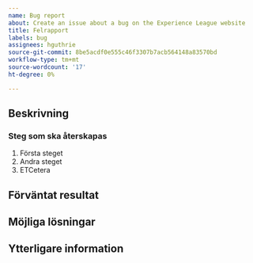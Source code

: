 ```yaml
---
name: Bug report
about: Create an issue about a bug on the Experience League website
title: Felrapport
labels: bug
assignees: hguthrie
source-git-commit: 8be5acdf0e555c46f3307b7acb564148a83570bd
workflow-type: tm+mt
source-wordcount: '17'
ht-degree: 0%

---
```



## Beskrivning

<!-- (REQUIRED) What is the issue or current behavior? -->

### Steg som ska återskapas

<!-- (OPTIONAL) What needs to be done to replicate this issue? You can provide your scenario in a Gist. -->

1. Första steget
1. Andra steget
1. ETCetera

## Förväntat resultat

<!-- (REQUIRED) What is the expected result or behavior after resolving this issue? -->

## Möjliga lösningar

<!-- (OPTIONAL) What would a solution for this issue look like? -->

## Ytterligare information

<!-- (OPTIONAL) What other information can you provide about this issue? -->

<!--
Thank you for taking the time to report this issue!
GitHub Issues in this repo should relate to the applicable codebase.

Before submitting this issue, make sure you are complying with our Code of Conduct:
https://github.com/AdobeDocs/commerce-operations.en/blob/main/code-of-conduct.md

Issues that do not comply with our Code of Conduct or do not contain enough information may be closed at the maintainers' discretion.

Feel free to remove this section before creating this issue.
-->
